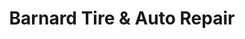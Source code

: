 ---
title: "Barnard Tire & Auto Repair"
url: /bastrop/barnard-tire-and-auto-repair/
shop: car repair
---